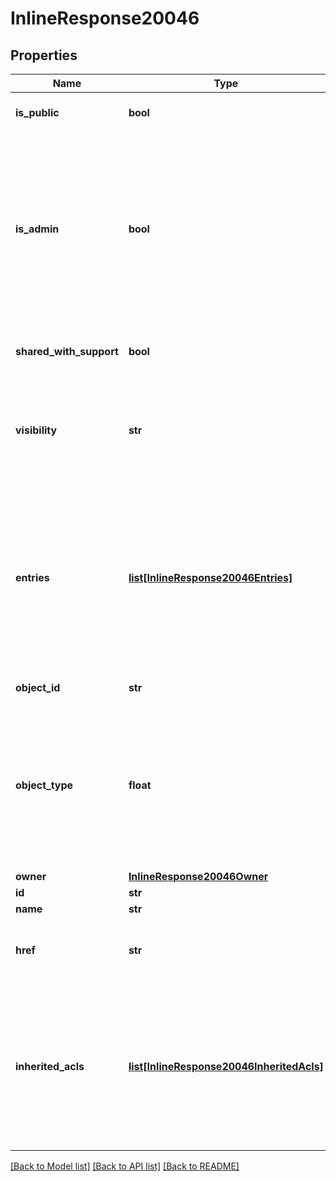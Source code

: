 # InlineResponse20046

## Properties
Name | Type | Description | Notes
------------ | ------------- | ------------- | -------------
**is_public** | **bool** | True if the object is public | 
**is_admin** | **bool** | True if the requesting user has RESHARE privileges on the object.      If set to false, entries that do not relate to the caller are removed from the output. | 
**shared_with_support** | **bool** | True if the object is shared with support | 
**visibility** | **str** | A description string indicating whether the object is public or private | 
**entries** | [**list[InlineResponse20046Entries]**](InlineResponse20046Entries.md) | The current share entries for the object. Each share entry indicates      an entity that the object is shared with and the permissions granted to the entity | 
**object_id** | **str** | The ID of the object | 
**object_type** | **float** | Set to the value 1, indicating the the objectId indicates a document,       or 4, indicating that the objectId indicates a folder | 
**owner** | [**InlineResponse20046Owner**](InlineResponse20046Owner.md) |  | 
**id** | **str** | Not used | 
**name** | **str** | Not used | 
**href** | **str** | A URL referencing the API to get this structure | 
**inherited_acls** | [**list[InlineResponse20046InheritedAcls]**](InlineResponse20046InheritedAcls.md) | A list of parent objects from which this object inherits access       rights. Parent objects are currently always folders | 

[[Back to Model list]](../README.md#documentation-for-models) [[Back to API list]](../README.md#documentation-for-api-endpoints) [[Back to README]](../README.md)


